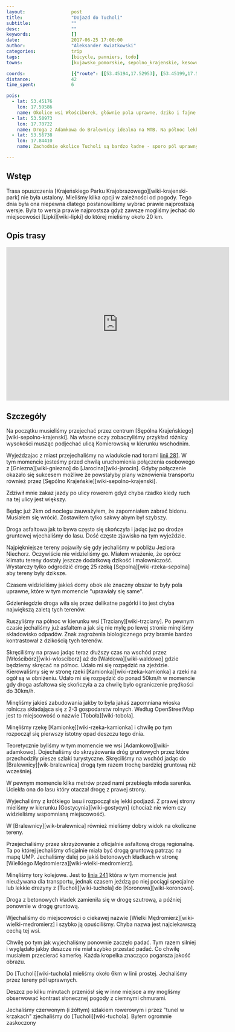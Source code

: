 ```yaml
---
layout:                 post
title:                  "Dojazd do Tucholi"
subtitle:               ""
desc:                   ""
keywords:               []
date:                   2017-06-25 17:00:00
author:                 "Aleksander Kwiatkowski"
categories:             trip
tags:                   [bicycle, panniers, todo]
towns:                  [kujawsko_pomorskie, sepolno_krajenskie, kesowo, gostycyn, tuchola]

coords:                 [{"route": [[53.45194,17.52953], [53.45199,17.56232], [53.45102,17.59562], [53.45434,17.59558], [53.45871,17.61274], [53.47493,17.59837], [53.47825,17.59850], [53.47718,17.62952], [53.47542,17.68707], [53.48157,17.68707], [53.49342,17.69699], [53.50516,17.70540], [53.50935,17.70523], [53.51165,17.73716], [53.52527,17.76479], [53.53716,17.79346], [53.53583,17.80436], [53.54083,17.80737], [53.54639,17.83157], [53.55332,17.84298], [53.56740,17.84341], [53.56801,17.84805], [53.57718,17.84367], [53.58615,17.85389], [53.58411,17.85912]], "type": "bicycle"}]
distance:               42
time_spent:             6

pois:
  - lat: 53.45176
    lon: 17.59586
    name: Okolice wsi Włościborek, głównie pola uprawne, dziko i fajne ukształtowanie terenu
  - lat: 53.50973
    lon: 17.70722  
    name: Droga z Adamkowa do Bralewnicy idealna na MTB. Na północ lekkie podwyższenie terenu.
  - lat: 53.56738
    lon: 17.84410
    name: Zachodnie okolice Tucholi są bardzo ładne - sporo pól uprawnych i górek  

---
```



Wstęp
-----

Trasa opuszczenia [Krajeńskiego Parku Krajobrazowego][wiki-krajenski-park] nie była
ustalony. Mieliśmy kilka opcji w zależności od pogody. Tego dnia była ona
niepewna dlatego postanowiliśmy wybrać prawie najprostszą wersje.
Była to wersja prawie najprostsza gdyż zawsze mogliśmy jechać do
miejscowości [Lipki][wiki-lipki] do której mieliśmy około 20 km.

Opis trasy
----------

<iframe height='405' width='590' frameborder='0' allowtransparency='true' scrolling='no' src='https://www.strava.com/activities/1054030390/embed/b5a0c9f065979f863b20b0b0c5b6587aba30d56f'></iframe>

Szczegóły
---------

Na początku musieliśmy przejechać przez centrum
[Sępólna Krajeńskiego][wiki-sepolno-krajenski]. Na własne oczy zobaczyliśmy
przykład różnicy wysokości musząc podjechać ulicą Komierowską w kierunku
wschodnim.

[wiki-linia-281]: https://pl.wikipedia.org/wiki/Linia_kolejowa_nr_281

Wyjeżdzajac z miast przejechaliśmy na wiadukcie nad torami
[linii 281][wiki-linia-281]. W tym momencie jesteśmy przed chwilą uruchomienia
połączenia osobowego z [Gniezna][wiki-gniezno] do [Jarocina][wiki-jarocin].
Gdyby połączenie okazało się sukcesem możliwe że powstałyby plany wznowienia
transportu również przez [Sępólno Krajeńskie][wiki-sepolno-krajenski].

Zdziwił mnie zakaz jazdy po ulicy rowerem gdyż chyba rzadko kiedy ruch na
tej ulicy jest większy.

Będąc już 2km od noclegu zauważyłem, że zapomniałem zabrać bidonu. Musiałem się
wrócić. Zostawiłem tylko sakwy abym był szybszy.

Droga asfaltowa jak to bywa często się skończyła i jadąc już po drodze gruntowej
wjechaliśmy do lasu. Dość częste zjawisko na tym wyjeździe.

Najpiękniejsze tereny pojawiły się gdy jechaliśmy w pobliżu Jeziora Niechorz.
Oczywiście nie widzieliśmy go. Miałem wrażenie, że oprócz klimatu tereny
dostały jeszcze dodatkową dzikość i malowniczość. Wystarczy
tylko odgrodzić drogę 25 rzeką [Sępolną][wiki-rzeka-sepolna] aby tereny
były dziksze.

Czasem widzieliśmy jakieś domy obok ale znaczny obszar to były pola uprawne,
które w tym momencie "uprawiały się same".

Gdzieniegdzie droga wiła się przez delikatne pagórki i to jest chyba
największą zaletą tych terenów.

Ruszyliśmy na północ w kierunku wsi [Trzciany][wiki-trzciany]. Po pewnym
czasie jechaliśmy już asfaltem a jak się nie mylę po lewej stronie
minęliśmy składowisko odpadów. Znak zagrożenia biologicznego przy bramie
bardzo kontrastował z dzikością tych terenów.

Skręciliśmy na prawo jadąc teraz dłuższy czas na wschód przez
[Włościbórz][wiki-wlosciborz] aż do [Wałdowa][wiki-waldowo] gdzie będziemy
skręcać na północ. Udało mi się rozpędzić na zjeździe. Kierowaliśmy
się w stronę rzeki [Kamionka][wiki-rzeka-kamionka] a rzeki na ogół są w obniżeniu.
Udało mi się rozpędzić do ponad 50km/h w momencie gdy droga asfaltowa się
skończyła a za chwilę było ograniczenie prędkości do 30km/h.

Minęliśmy jakieś zabudowania jakby to była jakaś zapomniana wioska
rolnicza składająca się z 2-3 gospodarstw rolnych. Według OpenStreetMap jest to miejscowość o nazwie [Toboła][wiki-tobola].

Minęliśmy rzekę [Kamionkę][wiki-rzeka-kamionka] i chwilę po tym rozpoczął się
pierwszy istotny opad deszczu tego dnia.

Teoretycznie byliśmy w tym momencie we wsi [Adamkowo][wiki-adamkowo].
Dojechaliśmy do skrzyżowania dróg gruntowych przez które przechodziły
piesze szlaki turystyczne. Skręciliśmy na wschód jadąc
do [Bralewnicy][wik-bralewnica] drogą tym razem
trochę bardziej gruntową niż wcześniej.

W pewnym momencie kilka metrów przed nami przebiegła młoda sarenka.
Uciekła ona do lasu który otaczał drogę z prawej strony.

Wyjechaliśmy z krótkiego lasu i rozpoczął się lekki podjazd. Z prawej strony
mieliśmy w kierunku [Gostycynia][wiki-gostycyn] (chociaż nie wiem czy widzieliśmy
wspomnianą miejscowość).

W [Bralewnicy][wik-bralewnica] również mieliśmy dobry widok na okoliczne
tereny.

Przejechaliśmy przez skrzyżowanie z oficjalnie asfaltową drogą regionalną.
Ta po której jechaliśmy oficjalnie miała być drogą gruntową patrząc
na mapę UMP. Jechaliśmy dalej po jakiś betonowych kładkach w
stronę [Wielkiego Mędromierza][wiki-wielki-medromierz].

[wiki-linia-241]: https://pl.wikipedia.org/wiki/Linia_kolejowa_nr_241

Minęliśmy tory kolejowe. Jest to [linia 241][wiki-linia-241] która w tym
momencie jest nieużywana dla transportu, jednak czasem jeżdzą po niej
pociągi specjalne lub lekkie drezyny z [Tucholi][wiki-tuchola] do
[Koronowa][wiki-koronowo].

Droga z betonowych kładek zamieniła się w drogę szutrową, a później ponownie
w drogę gruntową.

Wjechaliśmy do miejscowości o ciekawej nazwie
[Wielki Mędromierz][wiki-wielki-medromierz] i szybko ją opuściliśmy.
Chyba nazwa jest najciekawszą cechą tej wsi.

Chwilę po tym jak wyjechaliśmy ponownie zaczęło padać. Tym razem silniej
i wyglądało jakby deszcze nie miał szybko przestać padać. Co chwilę
musiałem przecierać kamerkę. Każda kropelka znacząco pogarsza jakość obrazu.

Do [Tucholi][wiki-tuchola] mieliśmy około 6km w linii prostej. Jechaliśmy
przez tereny pól uprawnych.

Deszcz po kilku minutach przeniósł się w inne miejsce a my mogliśmy obserwować
kontrast słonecznej pogody z ciemnymi chmurami.

Jechaliśmy czerwonym (i żółtym) szlakiem rowerowym i przez "tunel w krzakach"
zjechaliśmy do [Tucholi][wiki-tuchola]. Byłem ogromnie zaskoczony
